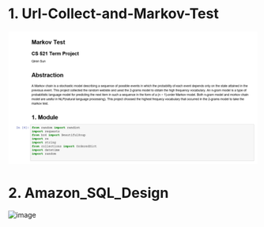# 1. Url-Collect-and-Markov-Test

![image](https://github.com/QirenSun/Url-Collect-and-Markov-Test-/blob/master/Module.PNG)

# 2. Amazon_SQL_Design

![image](https://github.com/QirenSun/Url-Collect-and-Markov-Test-and-Amazon-SQL/blob/master/Amazon_SQL_Design/Amazon%20_Project.PNG)

